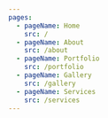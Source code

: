 ```yaml
---
pages:
  - pageName: Home
    src: /
  - pageName: About
    src: /about
  - pageName: Portfolio
    src: /portfolio
  - pageName: Gallery
    src: /gallery
  - pageName: Services
    src: /services
---
```

